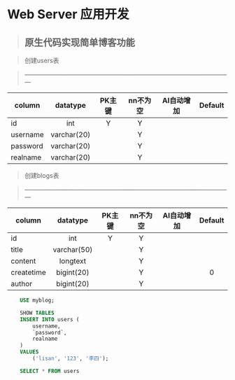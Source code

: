 # Web Server 应用开发

>## 原生代码实现简单博客功能

> 创建users表

> ——————————————————————————————————

| column        | datatype    |  PK主键      | nn不为空 | AI自动增加        | Default |
| --------      | :-----:     | :----:      | :----:   | :----:           | :----:  |
| id|int          |   Y         |  Y       |                  |         |
| username | varchar(20) |             |  Y       |                  |         |
| password | varchar(20) |             |  Y       |                  |         |
| realname | varchar(20) |             |  Y       |                  |         |





> 创建blogs表

> ——————————————————————————————————

| column        | datatype    |  PK主键      | nn不为空 | AI自动增加       | Default |
| --------      | :-----:     | :----:      | :----:   | :----:           | :----:  |
| id            |int          |   Y         |  Y       |                  |         |
| title      | varchar(50) |             |  Y       |                  |         |
| content      | longtext|             |  Y       |                  |         |
| createtime      | bigint(20) |             |  Y       |                  |     0    |
| author      | bigint(20) |             |  Y       |                  |         |



```SQL
    USE myblog;

    SHOW TABLES 
    INSERT INTO users (
        username,
        `password`,
        realname
    )
    VALUES
        ('lisan', '123', '李四');

    SELECT * FROM users

    
```